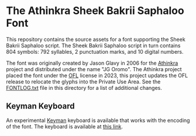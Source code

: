 # The Athinkra Sheek Bakrii Saphaloo Font

This repository contains the source assets for a font supporting the Sheek Bakrii Saphaloo script.
The Sheek Bakrii Saphaloo script in turn contains 804 symbols: 792 syllables, 2 punctuation marks, 
and 10 digital numbers.

The font was originally created by Jason Glavy in 2006 for the [Athinkra](https://www.athinkra.com/) project and distributed
under the name "JG Oromo".  The Athinkra project placed the font under the [OFL](https://scripts.sil.org/OFL) license in 2023,
this project updates the OFL release to relocate the glyphs into the Private Use Area.  See the [FONTLOG.txt](FONTLOG.txt)
file in this directory for a list of additional changes.

## Keyman Keyboard
An experimental [Keyman](https://keyman.com/) keyboard is available that works with the encoding of the font. 
The keyboard is available at [this link](https://keyman.com/keyboards/gff_sbs).
